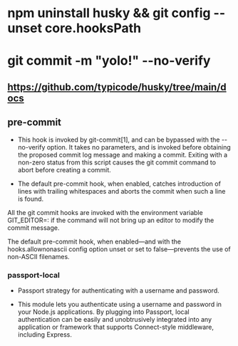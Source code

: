 # npm uninstall husky && git config --unset core.hooksPath
# git commit -m "yolo!" --no-verify

## https://github.com/typicode/husky/tree/main/docs

## pre-commit
- This hook is invoked by git-commit[1], and can be bypassed with the --no-verify option. It takes no parameters, and is invoked before obtaining the proposed commit log message and making a commit. Exiting with a non-zero status from this script causes the git commit command to abort before creating a commit.

- The default pre-commit hook, when enabled, catches introduction of lines with trailing whitespaces and aborts the commit when such a line is found.

All the git commit hooks are invoked with the environment variable GIT_EDITOR=: if the command will not bring up an editor to modify the commit message.

The default pre-commit hook, when enabled—​and with the hooks.allownonascii config option unset or set to false—​prevents the use of non-ASCII filenames.


### passport-local

- Passport strategy for authenticating with a username and password.

- This module lets you authenticate using a username and password in your Node.js applications. By plugging into Passport, local authentication can be easily and unobtrusively integrated into any application or framework that supports Connect-style middleware, including Express.